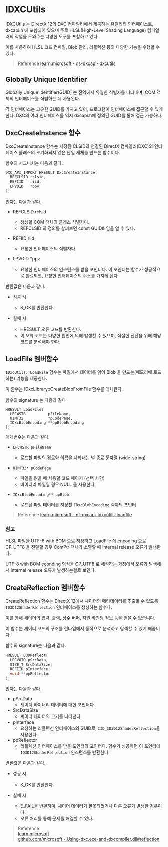 # IDXCUtils
IDXCUtils 는 DirectX 12의 DXC 컴파일러에서 제공하는 유틸리티 인터페이스로, dxcapi.h 에 포함되어 있으며 주로 HLSL(High-Level Shading Language) 컴파일러의 작업을 도와주는 다양한 도구를 포함하고 있다. 

이를 사용하여 HLSL 코드 컴파일, Blob 관리, 리플렉션 등의 다양한 기능을 수행할 수 있다.

> Reference
> [learn.microsoft - ns-dxcapi-idxcutils](https://learn.microsoft.com/en-us/windows/win32/api/dxcapi/ns-dxcapi-idxcutils)

## Globally Unique Identifier
Globally Unique Identifier(GUID) 는 전역에서 유일한 식별자를 나타내며, COM 객체의 인터페이스를 식별하는 데 사용된다. 

각 인터페이스는 고유한 GUID를 가지고 있어, 프로그램이 인터페이스에 접근할 수 있게 한다. DXC의 여러 인터페이스들 역시 dxcapi.h에 정의된 GUID를 통해 접근 가능하다.

## DxcCreateInstance 함수
DxcCreateInstance 함수는 지정된 CLSID와 연결된 DirectX 컴파일러(DXC)의 인터페이스 클래스의 초기화되지 않은 단일 개체를 만드는 함수이다.

함수의 시그니처는 다음과 같다.
```cpp
DXC_API_IMPORT HRESULT DxcCreateInstance(
  REFCLSID rclsid,
  REFIID   riid,
  LPVOID   *ppv
);
```

인자는 다음과 같다.
* REFCLSID rclsid
  * 생성할 COM 객체의 클래스 식별자다.
  * REFCLSID 의 정의를 살펴보면 const GUID& 임을 알 수 있다.
  
* REFIID riid
  * 요청한 인터페이스의 식별자다.

* LPVOID *ppv
  * 요청한 인터페이스의 인스턴스를 받을 포인터다. 이 포인터는 함수가 성공적으로 완료되면, 요청한 인터페이스의 주소를 가지게 된다.

반환값은 다음과 같다.
* 성공 시
  * S_OK를 반환한다.

* 실패 시
  * HRESULT 오류 코드를 반환한다.
  * 이 오류 코드는 다양한 원인에 의해 발생할 수 있으며, 적절한 진단을 위해 해당 코드를 분석해야 한다.

## LoadFile 멤버함수
`IDxcUtils::LoadFile` 함수는 파일에서 데이터를 읽어 Blob 을 만드는(메모리에 로드하는) 기능을 제공한다. 

이 함수는 IDxcLibrary::CreateBlobFromFile 함수를 대체한다.

함수의 signature 는 다음과 같다

```
HRESULT LoadFile(
  LPCWSTR          pFileName,
  UINT32           *pCodePage,
  IDxcBlobEncoding **ppBlobEncoding
);
```

매개변수는 다음과 같다.

* `LPCWSTR pFileName`
  * 로드할 파일의 경로와 이름을 나타내는 널 종료 문자열 (wide-string)

* `UINT32* pCodePage`
  * 파일을 읽을 때 사용할 코드 페이지 (선택 사항)
  * 바이너리 파일일 경우 NULL 을 사용한다.

* `IDxcBlobEncoding** ppBlob`
  * 로드된 파일 데이터를 저장할 `IDxcBlobEncoding` 객체의 포인터

> Reference
> [learn.microsoft - nf-dxcapi-idxcutils-loadfile](https://learn.microsoft.com/ko-kr/windows/win32/api/dxcapi/nf-dxcapi-idxcutils-loadfile)

### 참고
HLSL 파일을 UTF-8 with BOM 으로 저장하고 LoadFile 에 encoding 으로 CP_UTF8 을 전달할 경우 ComPtr<IDxcBlobEncoding> 객체가 소멸할 때 internal release 오류가 발생한다.

UTF-8 with BOM econding 형식을 CP_UTF8 로 해석하는 과정에서 오류가 발생해서 internal release 오류가 발생하는걸로 보인다.

## CreateReflection 멤버함수
CreateReflection 함수는 DirectX 12에서 셰이더의 메타데이터를 추출할 수 있도록 `ID3D12ShaderReflection` 인터페이스를 생성하는 함수다.

이를 통해 셰이더의 입력, 출력, 상수 버퍼, 자원 바인딩 정보 등을 얻을 수 있습니다. 

이 함수는 셰이더 코드의 구조를 런타임에서 동적으로 분석하고 탐색할 수 있게 해줍니다.

함수의 signature는 다음과 같다.

```cpp
HRESULT D3DReflect(
  LPCVOID pSrcData,
  SIZE_T SrcDataSize,
  REFIID pInterface,
  void **ppReflector
);
```

인자는 다음과 같다.
* pSrcData
  * 셰이더 바이너리 데이터에 대한 포인터다.
* SrcDataSize
  * 셰이더 데이터의 크기를 나타낸다.
* pInterface
  * 요청하는 리플렉션 인터페이스의 GUID로, `IID_ID3D12ShaderReflection`을 사용한다.
* ppReflector
  * 리플렉션 인터페이스를 받을 포인터의 포인터다. 함수가 성공하면 이 포인터에 `ID3D12ShaderReflection` 인스턴스를 반환한다.

반환값은 다음과 같다.
* 성공 시  
  * S_OK를 반환한다.

* 실패 시  
  * E_FAIL을 반환하며, 셰이더 데이터가 잘못되었거나 다른 오류가 발생한 경우이다.
  * 오류 처리를 통해 문제를 해결할 수 있다.

> Reference   
> [learn.microsoft](https://learn.microsoft.com/en-us/windows/win32/api/dxcapi/nf-dxcapi-idxcutils-createreflection)  
> [github.com/microsoft - Using-dxc.exe-and-dxcompiler.dll#reflection](https://github.com/microsoft/DirectXShaderCompiler/wiki/Using-dxc.exe-and-dxcompiler.dll#reflection)  
